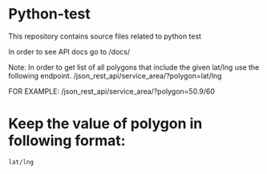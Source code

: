 # Python-test
This repository contains source files related to python test

In order to see API docs go to /docs/

Note:
In order to get list of all polygons that include the given lat/lng use the following endpoint.
/json_rest_api/service_area/?polygon=lat/lng

FOR EXAMPLE:
/json_rest_api/service_area/?polygon=50.9/60

# Keep the value of polygon in following format:
    lat/lng


